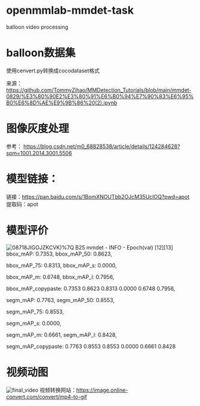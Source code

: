 # openmmlab-mmdet-task
balloon     video processing

# balloon数据集
使用cenvert.py转换成cocodataset格式

来源：https://github.com/TommyZihao/MMDetection_Tutorials/blob/main/mmdet-0829/%E3%80%90E2%E3%80%91%E6%B0%94%E7%90%83%E6%95%B0%E6%8D%AE%E9%9B%86%20(2).ipynb

# 图像灰度处理
参考：
https://blog.csdn.net/m0_68828538/article/details/124284628?spm=1001.2014.3001.5506

# 模型链接：
链接：https://pan.baidu.com/s/1BomXNOUTbb2OJcM35UcIOQ?pwd=apot 
提取码：apot 

# 模型评价

![08718JIGOJZKCVK)%7Q B25](https://user-images.githubusercontent.com/62336670/217457416-10c2edef-fa8e-40ac-b3d0-7fbc13f8485d.png)
 mmdet - INFO - Epoch(val) [12][13]	
 bbox_mAP: 0.7353, bbox_mAP_50: 0.8623,
 
 bbox_mAP_75: 0.8313, bbox_mAP_s: 0.0000, 
 
 bbox_mAP_m: 0.6748, bbox_mAP_l: 0.7956,
 
 bbox_mAP_copypaste: 0.7353 0.8623 0.8313 0.0000 0.6748 0.7956, 
 
 segm_mAP: 0.7763, segm_mAP_50: 0.8553,
 
 segm_mAP_75: 0.8553, 
 
 segm_mAP_s: 0.0000, 
 
 segm_mAP_m: 0.6661, segm_mAP_l: 0.8428, 
 
 segm_mAP_copypaste: 0.7763 0.8553 0.8553 0.0000 0.6661 0.8428
 
 # 视频动图
 ![final_video](https://user-images.githubusercontent.com/62336670/217459215-d50f2f0d-837d-4008-bd2b-5656338b9dc9.gif)
视频转换网站：https://image.online-convert.com/convert/mp4-to-gif

